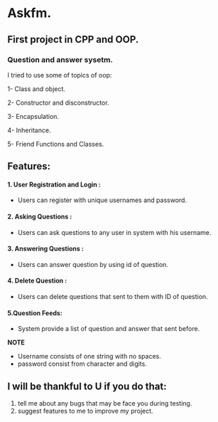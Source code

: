 # Askfm.
## First project in CPP and OOP.
### Question and answer sysetm.
I tried to use some of topics of oop:

1- Class and object.

2- Constructor and disconstructor.

3- Encapsulation.

4- Inheritance.

5- Friend Functions and Classes.

## Features:
#### 1. User Registration and Login :
- Users can register with unique usernames and password.
#### 2. Asking Questions :
- Users can ask questions to any user in system with his username.
#### 3. Answering Questions :
- Users can answer question by using id of question.
#### 4. Delete Question :
- Users can delete questions that sent to them with ID of question.
#### 5.Question Feeds:
- System provide a list of question and answer that sent before.

**NOTE**
  - Username consists of one string with no spaces.
  - password consist from character and digits.
 
## I will be thankful to U if you do that:
1. tell me about any bugs that may be face you during testing.
2. suggest features to me to improve my project.
